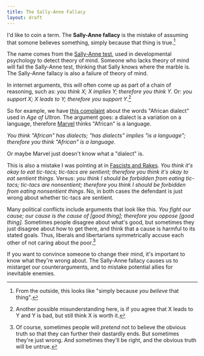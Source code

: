 ```yaml
---
title: The Sally-Anne Fallacy
layout: draft
---
```

I'd like to coin a term. The **Sally-Anne fallacy** is the mistake of assuming that somone believes something, simply because that thing is true.[^outside]

The name comes from the [Sally-Anne test](https://en.wikipedia.org/wiki/Sally%E2%80%93Anne_test), used in developmental psychology to detect theory of mind. Someone who lacks theory of mind will fail the Sally-Anne test, thinking that Sally knows where the marble is. The Sally-Anne fallacy is also a failure of theory of mind.

In internet arguments, this will often come up as part of a chain of reasoning, such as: *you think X; X implies Y; therefore you think Y.* Or: *you support X; X leads to Y; therefore you support Y*.[^support]

So for example, we have [this complaint](http://lesserjoke.tumblr.com/post/141930028249/bruce-banner-in-avengers-age-of-ultron-2015) about the words "African dialect" used in *Age of Ultron*. The argument goes: a dialect is a variation on a language, therefore [Marvel](https://en.wikipedia.org/wiki/Metonymy) thinks "African" is a language.

*You think "African" has dialects; "has dialects" implies "is a language"; therefore you think "African" is a language.*

Or maybe Marvel just doesn't know what a "dialect" is.

This is also a mistake I was pointing at in [Fascists and Rakes](http://reasonableapproximation.net/2014/01/04/facists-and-rakes.html). *You think it's okay to eat tic-tacs; tic-tacs are sentient; therefore you think it's okay to eat sentient things*. Versus: *you think I should be forbidden from eating tic-tacs; tic-tacs are nonsentient; therefore you think I should be forbidden from eating nonsentient things*. No, in both cases the defendant is just wrong about whether tic-tacs are sentient.

Many political conflicts include arguments that look like this. *You fight our cause; our cause is the cause of [good thing]; therefore you oppose [good thing].* Sometimes people disagree about what's good, but sometimes they just disagree about how to get there, and think that a cause is harmful to its stated goals. Thus, liberals and libertarians symmetrically accuse each other of not caring about the poor.[^dastardly]

If you want to convince someone to change their mind, it's important to know what they're wrong about. The Sally-Anne fallacy causes us to mistarget our counterarguments, and to mistake potential allies for inevitable enemies.

[^outside]: From the outside, this looks like "simply because *you believe* that thing".
[^support]: Another possible misunderstanding here, is if you agree that X leads to Y and Y is bad, but still think X is worth it.
[^dastardly]: Of course, sometimes people will *pretend* not to believe the obvious truth so that they can further their dastardly ends. But sometimes they're just wrong. And sometimes they'll be right, and the obvious truth will be untrue.

